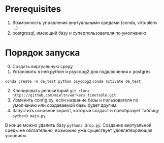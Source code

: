 # Prerequisites
1. Возможность управления виртуальными средами (conda, virtualenv ...)
2. postgresql, имеющий базу и суперпользователя по умолчанию

# Порядок запуска
0. Создать виртуальную среду
1. Установить в ней python и psycopg2 для подключения к postgres

`conda create -n de_test python psycopg2`
`conda activate de_test`

2. Клонировать репозиторий `git clone https://github.com/mieltn/workers_timetable.git`
3. Изменить config.py, если название базы и пользователя по умолчанию или создаваемой базы будет другим
4. Запустить основной скрипт, который создаст и преобразует таблицу `python3 main.py`

В конце можно удалить базу `python3 drop.py`. Создание виртуальной среды не обязательно, возможно уже существует удовлетворяющая условиям.